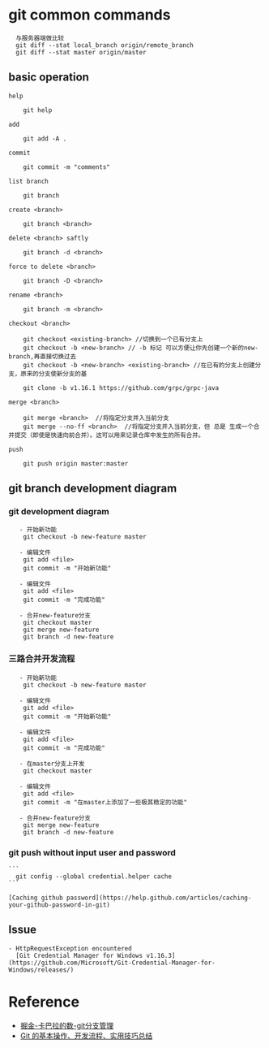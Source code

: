 # git common commands

```
  与服务器端做比较
  git diff --stat local_branch origin/remote_branch
  git diff --stat master origin/master 
```

## basic operation

```
help

    git help
    
add
    
    git add -A .
    
commit
    
    git commit -m "comments"
 
list branch
    
    git branch 
      
create <branch>
        
	git branch <branch>
        
delete <branch> saftly
		
    git branch -d <branch>  

force to delete <branch>

    git branch -D <branch>
        
rename <branch>
		
    git branch -m <branch>

checkout <branch>

    git checkout <existing-branch> //切换到一个已有分支上
    git checkout -b <new-branch> // -b 标记 可以方便让你先创建一个新的new-branch,再直接切换过去
    git checkout -b <new-branch> <existing-branch> //在已有的分支上创建分支，原来的分支使新分支的基

	git clone -b v1.16.1 https://github.com/grpc/grpc-java

merge <branch>
            
    git merge <branch>  //将指定分支并入当前分支
	git merge --no-ff <branch>  //将指定分支并入当前分支，但 总是 生成一个合并提交（即使是快速向前合并）。这可以用来记录仓库中发生的所有合并。

push 
            
    git push origin master:master
```
        
## git branch development diagram

### git development diagram

	   - 开始新功能
		git checkout -b new-feature master

	   - 编辑文件
		git add <file>
		git commit -m "开始新功能"

	   - 编辑文件
		git add <file>
		git commit -m "完成功能"

	   - 合并new-feature分支
		git checkout master
		git merge new-feature
		git branch -d new-feature
		
### 三路合并开发流程
   
	   - 开始新功能
		git checkout -b new-feature master

	   - 编辑文件
		git add <file>
		git commit -m "开始新功能"

	   - 编辑文件
		git add <file>
		git commit -m "完成功能"

	   - 在master分支上开发
		git checkout master

	   - 编辑文件
		git add <file>
		git commit -m "在master上添加了一些极其稳定的功能"

	   - 合并new-feature分支
		git merge new-feature
		git branch -d new-feature
 
### git push without input user and password
    
    ```
      git config --global credential.helper cache
    ```
  
    [Caching github password](https://help.github.com/articles/caching-your-github-password-in-git)
    
## Issue
    - HttpRequestException encountered
      [Git Credential Manager for Windows v1.16.3](https://github.com/Microsoft/Git-Credential-Manager-for-Windows/releases/)
 
# Reference
   - [掘金-卡巴拉的数-git分支管理](https://juejin.im/post/5a3b14fc6fb9a04514643375)
   - [Git 的基本操作、开发流程、实用技巧总结](https://www.tuicool.com/articles/IBbMNvN) 
